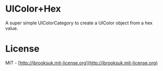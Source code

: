 # UIColor+Hex

A super simple UIColorCategory to create a UIColor object from a hex value.

# License
MIT - [http://jbrooksuk.mit-license.org](http://jbrooksuk.mit-license.org)
